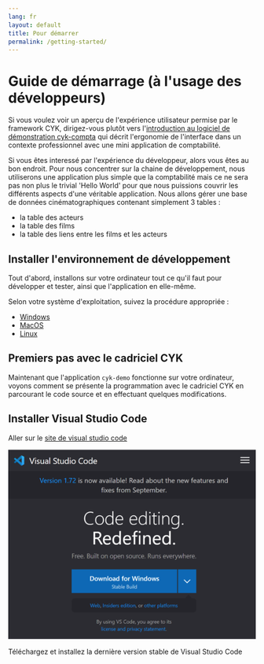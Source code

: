 ```yaml
---
lang: fr
layout: default
title: Pour démarrer
permalink: /getting-started/
---
```

# Guide de démarrage (à l'usage des développeurs)

Si vous voulez voir un aperçu de l'expérience utilisateur permise par le framework CYK, dirigez-vous plutôt vers l'[introduction au logiciel de démonstration cyk-compta](/compta-intro/) qui décrit l'ergonomie de l'interface dans un contexte professionnel avec une mini application de comptabilité.

Si vous êtes interessé par l'expérience du développeur, alors vous êtes au bon endroit. Pour nous concentrer sur la chaine de développement, nous utiliserons une application plus simple que la comptabilité mais ce ne sera pas non plus le trivial 'Hello World' pour que nous puissions couvrir les différents aspects d'une véritable application.
Nous allons gérer une base de données cinématographiques contenant simplement 3 tables :
- la table des acteurs
- la table des films
- la table des liens entre les films et les acteurs




## Installer l'environnement de développement

Tout d'abord, installons sur votre ordinateur tout ce qu'il faut pour développer et tester, ainsi que l'application en elle-même.

Selon votre système d'exploitation, suivez la procédure appropriée :

- [Windows](/starter-win/)
- [MacOS](/starter-mac/)
- [Linux](/starter-linux/)

## Premiers pas avec le cadriciel CYK

Maintenant que l'application `cyk-demo` fonctionne sur votre ordinateur, voyons comment se présente la programmation avec le cadriciel CYK en parcourant le code source et en effectuant quelques modifications.


<a name="install_code"></a>
## Installer Visual Studio Code

Aller sur le [site de visual studio code](https://code.visualstudio.com/)

![Accueil Visual Studio Code](/images/vsc_homepage.png)

Téléchargez et installez la dernière version stable de Visual Studio Code
